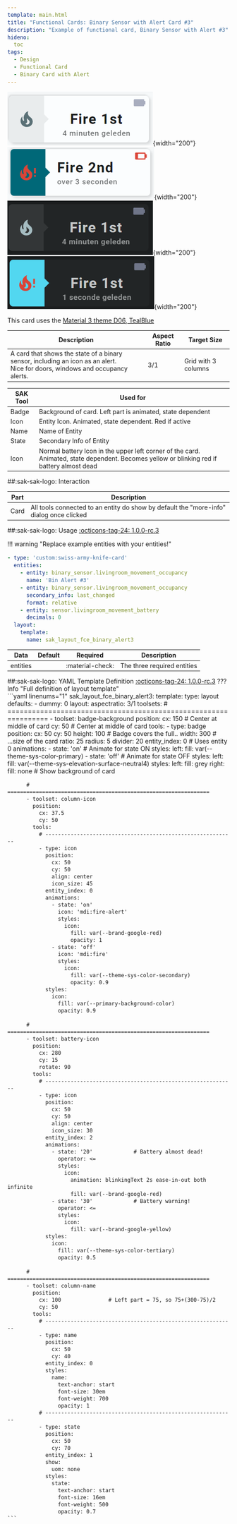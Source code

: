 ```yaml
---
template: main.html
title: "Functional Cards: Binary Sensor with Alert Card #3"
description: "Example of functional card, Binary Sensor with Alert #3"
hideno:
  toc
tags:
  - Design
  - Functional Card
  - Binary Card with Alert
---
```

<!-- GT/GL -->

![Swiss Army Knife Functional Card Binary Sensor With Alert3 D06 Light Off](../assets/screenshots/sak-functional-card-12-binary-sensor-alert3-theme-d06-light-off.png){width="200"}
![Swiss Army Knife Functional Card Binary Sensor With Alert3 D06 Light On](../assets/screenshots/sak-functional-card-12-binary-sensor-alert3-theme-d06-light-on.png){width="200"}
<br>![Swiss Army Knife Functional Card Binary Sensor With Alert3 D06 Dark Off](../assets/screenshots/sak-functional-card-12-binary-sensor-alert3-theme-d06-dark-off.png){width="200"}
![Swiss Army Knife Functional Card Binary Sensor With Alert3 D06 Dark On](../assets/screenshots/sak-functional-card-12-binary-sensor-alert3-theme-d06-dark-on.png){width="200"}

This card uses the [Material 3 theme D06, TealBlue][ham3-d06-url]

| Description| Aspect Ratio| Target Size |
|-|-|-|
| A card that shows the state of a binary sensor, including an icon as an alert. <br>Nice for doors, windows and occupancy alerts.| 3/1 | Grid with 3 columns |

| SAK Tool| Used for |
|-|-|
| Badge | Background of card. Left part is animated, state dependent|
| Icon | Entity Icon. Animated, state dependent. Red if active|
| Name | Name of Entity|
| State | Secondary Info of Entity|
| Icon | Normal battery Icon in the upper left corner of the card. Animated, state dependent. Becomes yellow or blinking red if battery almost dead|

##:sak-sak-logo: Interaction

| Part | Description|
|-|-|
| Card | All tools connected to an entity do show by default the "more-info" dialog once clicked |

##:sak-sak-logo: Usage
[:octicons-tag-24: 1.0.0-rc.3][github-releases]

!!! warning "Replace example entities with your entities!"

```yaml linenums="1"
- type: 'custom:swiss-army-knife-card'
  entities:
    - entity: binary_sensor.livingroom_movement_occupancy
      name: 'Bin Alert #3'
    - entity: binary_sensor.livingroom_movement_occupancy
      secondary_info: last_changed
      format: relative
    - entity: sensor.livingroom_movement_battery
      decimals: 0
  layout:
    template:
      name: sak_layout_fce_binary_alert3
```

| Data | Default| Required | Description |
|-|-|-|-|
| entities |  | :material-check: | The three required entities |

##:sak-sak-logo: YAML Template Definition
[:octicons-tag-24: 1.0.0-rc.3][github-releases]
??? Info "Full definition of layout template"  
    ```yaml linenums="1"
    sak_layout_fce_binary_alert3:
      template:
        type: layout
        defaults: 
          - dummy: 0
      layout:
        aspectratio: 3/1
        toolsets:
          # ================================================================
          - toolset: badge-background
            position:
              cx: 150                           # Center at middle of card
              cy: 50                            # Center at middle of card
            tools:
              - type: badge
                position:
                  cx: 50
                  cy: 50
                  height: 100                   # Badge covers the full..
                  width: 300                    # ...size of the card
                  ratio: 25
                  radius: 5
                  divider: 20
                entity_index: 0                 # Uses entity 0
                animations:
                  - state: 'on'                 # Animate for state ON
                    styles:
                      left:
                        fill: var(--theme-sys-color-primary)
                  - state: 'off'                # Animate for state OFF
                    styles:
                      left:
                        fill: var(--theme-sys-elevation-surface-neutral4)
                styles:
                  left:
                    fill: grey
                  right:
                    fill: none                 # Show background of card

          # ================================================================
          - toolset: column-icon
            position:
              cx: 37.5
              cy: 50
            tools:
              # ------------------------------------------------------------
              - type: icon
                position:
                  cx: 50
                  cy: 50
                  align: center
                  icon_size: 45
                entity_index: 0
                animations:
                  - state: 'on'
                    icon: 'mdi:fire-alert'
                    styles:
                      icon:
                        fill: var(--brand-google-red)
                        opacity: 1
                  - state: 'off'
                    icon: 'mdi:fire'
                    styles:
                      icon:
                        fill: var(--theme-sys-color-secondary)
                        opacity: 0.9
                styles:
                  icon:
                    fill: var(--primary-background-color)
                    opacity: 0.9

          # ================================================================
          - toolset: battery-icon
            position:
              cx: 280
              cy: 15
              rotate: 90
            tools:
              # ------------------------------------------------------------
              - type: icon
                position:
                  cx: 50
                  cy: 50
                  align: center
                  icon_size: 30
                entity_index: 2
                animations:
                  - state: '20'             # Battery almost dead!
                    operator: <=
                    styles:
                      icon:
                        animation: blinkingText 2s ease-in-out both infinite
                        fill: var(--brand-google-red)
                  - state: '30'             # Battery warning!
                    operator: <=
                    styles:
                      icon:
                        fill: var(--brand-google-yellow)
                styles:
                  icon:
                    fill: var(--theme-sys-color-tertiary)
                    opacity: 0.5
                    
          # ================================================================
          - toolset: column-name
            position:
              cx: 100               # Left part = 75, so 75+(300-75)/2
              cy: 50
            tools:
              # ------------------------------------------------------------
              - type: name
                position:
                  cx: 50
                  cy: 40
                entity_index: 0
                styles:
                  name:
                    text-anchor: start
                    font-size: 30em
                    font-weight: 700
                    opacity: 1
              # ------------------------------------------------------------
              - type: state
                position:
                  cx: 50
                  cy: 70
                entity_index: 1
                show:
                  uom: none
                styles:
                  state:
                    text-anchor: start
                    font-size: 16em
                    font-weight: 500
                    opacity: 0.7
    ```
<!-- Image references -->

<!--- Internal References... --->
[Swiss Army Knife Tutorial 02]: ../tutorials/10-step-tutorial-02-intro.md

<!--- External References... --->
[ham3-d06-url]: https://material3-themes-manual.amoebelabs.com/examples/material3-example-theme-d06-tealblue/
[github-releases]: https://github.com/amoebelabs/swiss-army-knife-card/releases/

